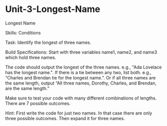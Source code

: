 # Unit-3-Longest-Name

Longest Name

Skills: Conditions

Task: Identify the longest of three names.

Build Specifications:
Start with three variables name1, name2, and name3 which hold three names.

The code should output the longest of the three names. e.g., "Ada Lovelace has the longest name.". If there is a tie between any two, list both. e.g., “Charles and Brendan tie for the longest name.”. Or if all three names are the same length, output “All three names, Dorothy, Charles, and Brendan, are the same length.”

Make sure to test your code with many different combinations of lengths. There are 7 possible outcomes.

Hint:
First write the code for just two names. In that case there are only three possible outcomes. Then expand it for three names.
